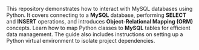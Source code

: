 This repository demonstrates how to interact with MySQL databases using Python. It covers connecting to a **MySQL** database, performing **SELECT** and **INSERT** operations, and introduces **Object-Relational Mapping (ORM)** concepts. Learn how to map Python classes to **MySQL** tables for efficient data management. The guide also includes instructions on setting up a Python virtual environment to isolate project dependencies.
